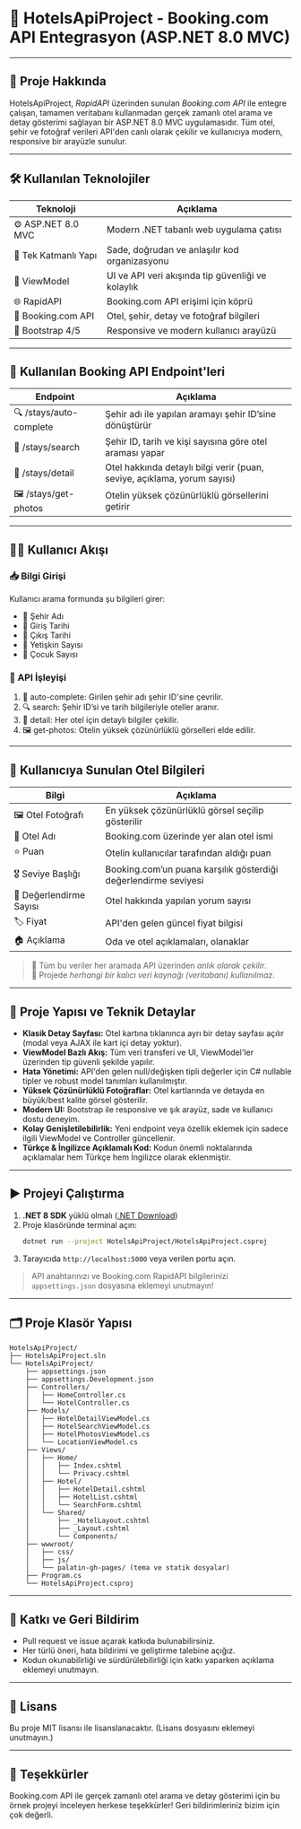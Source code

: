 # 🏨 HotelsApiProject - Booking.com API Entegrasyon (ASP.NET 8.0 MVC)

---

## 🚀 Proje Hakkında

HotelsApiProject, *RapidAPI* üzerinden sunulan *Booking.com API* ile entegre çalışan, tamamen veritabanı kullanmadan gerçek zamanlı otel arama ve detay gösterimi sağlayan bir ASP.NET 8.0 MVC uygulamasıdır. Tüm otel, şehir ve fotoğraf verileri API'den canlı olarak çekilir ve kullanıcıya modern, responsive bir arayüzle sunulur.

---

## 🛠 Kullanılan Teknolojiler

| Teknoloji         | Açıklama                                               |
|------------------|-------------------------------------------------------|
| ⚙ ASP.NET 8.0 MVC | Modern .NET tabanlı web uygulama çatısı               |
| 🧱 Tek Katmanlı Yapı | Sade, doğrudan ve anlaşılır kod organizasyonu         |
| 🧠 ViewModel       | UI ve API veri akışında tip güvenliği ve kolaylık     |
| 🌐 RapidAPI        | Booking.com API erişimi için köprü                    |
| 🏨 Booking.com API | Otel, şehir, detay ve fotoğraf bilgileri              |
| 💎 Bootstrap 4/5   | Responsive ve modern kullanıcı arayüzü                |

---

## 📡 Kullanılan Booking API Endpoint'leri

| Endpoint                | Açıklama                                                                 |
|-------------------------|-------------------------------------------------------------------------|
| 🔍 /stays/auto-complete | Şehir adı ile yapılan aramayı şehir ID’sine dönüştürür                  |
| 🔎 /stays/search         | Şehir ID, tarih ve kişi sayısına göre otel araması yapar               |
| 🧾 /stays/detail         | Otel hakkında detaylı bilgi verir (puan, seviye, açıklama, yorum sayısı) |
| 🖼 /stays/get-photos     | Otelin yüksek çözünürlüklü görsellerini getirir                        |

---

## 🧑‍💻 Kullanıcı Akışı

### 📥 Bilgi Girişi
Kullanıcı arama formunda şu bilgileri girer:
- 📍 Şehir Adı  
- 📅 Giriş Tarihi  
- 📅 Çıkış Tarihi  
- 👤 Yetişkin Sayısı  
- 👶 Çocuk Sayısı  

### 🔄 API İşleyişi
1. 🎯 auto-complete: Girilen şehir adı şehir ID'sine çevrilir.  
2. 🔍 search: Şehir ID’si ve tarih bilgileriyle oteller aranır.  
3. 🧾 detail: Her otel için detaylı bilgiler çekilir.  
4. 🖼 get-photos: Otelin yüksek çözünürlüklü görselleri elde edilir.

---

## 🏨 Kullanıcıya Sunulan Otel Bilgileri

| Bilgi                  | Açıklama                                                                  |
|------------------------|---------------------------------------------------------------------------|
| 🖼 Otel Fotoğrafı        | En yüksek çözünürlüklü görsel seçilip gösterilir                         |
| 🏨 Otel Adı              | Booking.com üzerinde yer alan otel ismi                                   |
| ⭐ Puan                 | Otelin kullanıcılar tarafından aldığı puan                               |
| 🎖 Seviye Başlığı       | Booking.com’un puana karşılık gösterdiği değerlendirme seviyesi          |
| 📝 Değerlendirme Sayısı | Otel hakkında yapılan yorum sayısı                                       |
| 🏷 Fiyat                | API'den gelen güncel fiyat bilgisi                                       |
| 🏠 Açıklama             | Oda ve otel açıklamaları, olanaklar                                      |

> 🔄 Tüm bu veriler her aramada API üzerinden *anlık olarak çekilir*.  
> 💾 Projede *herhangi bir kalıcı veri kaynağı (veritabanı) kullanılmaz*.

---

## 🧩 Proje Yapısı ve Teknik Detaylar

- **Klasik Detay Sayfası:** Otel kartına tıklanınca ayrı bir detay sayfası açılır (modal veya AJAX ile kart içi detay yoktur).
- **ViewModel Bazlı Akış:** Tüm veri transferi ve UI, ViewModel'ler üzerinden tip güvenli şekilde yapılır.
- **Hata Yönetimi:** API'den gelen null/değişken tipli değerler için C# nullable tipler ve robust model tanımları kullanılmıştır.
- **Yüksek Çözünürlüklü Fotoğraflar:** Otel kartlarında ve detayda en büyük/best kalite görsel gösterilir.
- **Modern UI:** Bootstrap ile responsive ve şık arayüz, sade ve kullanıcı dostu deneyim.
- **Kolay Genişletilebilirlik:** Yeni endpoint veya özellik eklemek için sadece ilgili ViewModel ve Controller güncellenir.
- **Türkçe & İngilizce Açıklamalı Kod:** Kodun önemli noktalarında açıklamalar hem Türkçe hem İngilizce olarak eklenmiştir.

---

## ▶️ Projeyi Çalıştırma

1. **.NET 8 SDK** yüklü olmalı ([.NET Download](https://dotnet.microsoft.com/download))
2. Proje klasöründe terminal açın:
   ```bash
   dotnet run --project HotelsApiProject/HotelsApiProject.csproj
   ```
3. Tarayıcıda `http://localhost:5000` veya verilen portu açın.

> API anahtarınızı ve Booking.com RapidAPI bilgilerinizi `appsettings.json` dosyasına eklemeyi unutmayın!

---

## 🗂️ Proje Klasör Yapısı

```text
HotelsApiProject/
├── HotelsApiProject.sln
└── HotelsApiProject/
    ├── appsettings.json
    ├── appsettings.Development.json
    ├── Controllers/
    │   ├── HomeController.cs
    │   └── HotelController.cs
    ├── Models/
    │   ├── HotelDetailViewModel.cs
    │   ├── HotelSearchViewModel.cs
    │   ├── HotelPhotosViewModel.cs
    │   └── LocationViewModel.cs
    ├── Views/
    │   ├── Home/
    │   │   ├── Index.cshtml
    │   │   └── Privacy.cshtml
    │   ├── Hotel/
    │   │   ├── HotelDetail.cshtml
    │   │   ├── HotelList.cshtml
    │   │   └── SearchForm.cshtml
    │   └── Shared/
    │       ├── _HotelLayout.cshtml
    │       ├── _Layout.cshtml
    │       └── Components/
    ├── wwwroot/
    │   ├── css/
    │   ├── js/
    │   └── palatin-gh-pages/ (tema ve statik dosyalar)
    ├── Program.cs
    └── HotelsApiProject.csproj
```

---

## 🤝 Katkı ve Geri Bildirim

- Pull request ve issue açarak katkıda bulunabilirsiniz.
- Her türlü öneri, hata bildirimi ve geliştirme talebine açığız.
- Kodun okunabilirliği ve sürdürülebilirliği için katkı yaparken açıklama eklemeyi unutmayın.

---

## 📄 Lisans

Bu proje MIT lisansı ile lisanslanacaktır. (Lisans dosyasını eklemeyi unutmayın.)

---

## 🙌 Teşekkürler

Booking.com API ile gerçek zamanlı otel arama ve detay gösterimi için bu örnek projeyi inceleyen herkese teşekkürler! Geri bildirimleriniz bizim için çok değerli. 